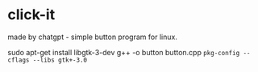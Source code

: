 # click-it

made by chatgpt - simple button program for linux.

sudo apt-get install libgtk-3-dev
g++ -o button button.cpp `pkg-config --cflags --libs gtk+-3.0`

